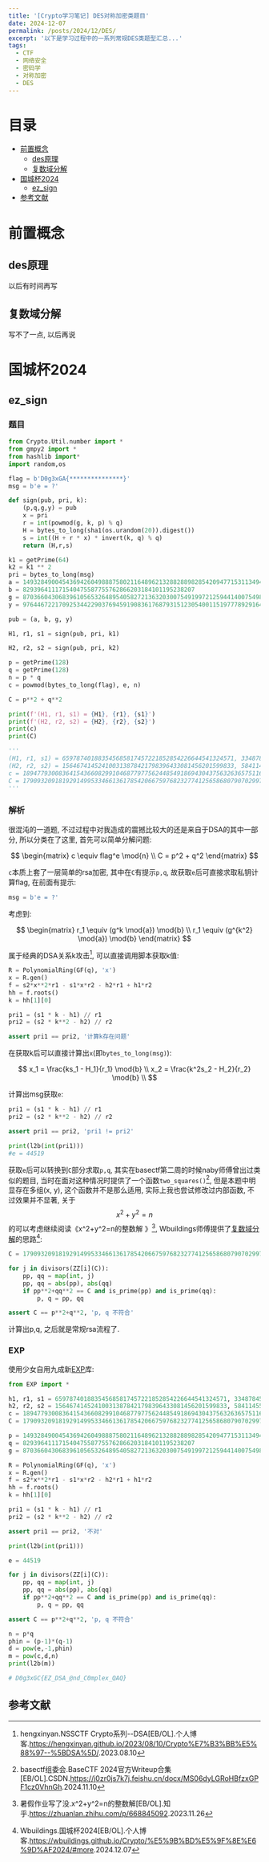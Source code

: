 ```yaml
---
title: '[Crypto学习笔记] DES对称加密类题目'
date: 2024-12-07
permalink: /posts/2024/12/DES/
excerpt: '以下是学习过程中的一系列常规DES类题型汇总...'
tags:
  - CTF
  - 网络安全
  - 密码学
  - 对称加密
  - DES
---
```


# 目录

- [前置概念](#前置概念)
  - [des原理](#des原理)
  - [复数域分解](#复数域分解)
- [国城杯2024](#国城杯2024)
    - [ez_sign](#ez_sign)
- [参考文献](#参考文献)

# 前置概念

## des原理

以后有时间再写

## 复数域分解

写不了一点, 以后再说

# 国城杯2024

## ez_sign

### 题目

```python
from Crypto.Util.number import *
from gmpy2 import *
from hashlib import*
import random,os

flag = b'D0g3xGA{***************}'
msg = b'e = ?'

def sign(pub, pri, k):
    (p,q,g,y) = pub
    x = pri
    r = int(powmod(g, k, p) % q)
    H = bytes_to_long(sha1(os.urandom(20)).digest())
    s = int((H + r * x) * invert(k, q) % q)
    return (H,r,s)

k1 = getPrime(64)
k2 = k1 ** 2
pri = bytes_to_long(msg)
a = 149328490045436942604988875802116489621328828898285420947715311349436861817490291824444921097051302371708542907256342876547658101870212721747647670430302669064864905380294108258544172347364992433926644937979367545128905469215614628012983692577094048505556341118385280805187867314256525730071844236934151633203
b = 829396411171540475587755762866203184101195238207
g = 87036604306839610565326489540582721363203007549199721259441400754982765368067012246281187432501490614633302696667034188357108387643921907247964850741525797183732941221335215366182266284004953589251764575162228404140768536534167491117433689878845912406615227673100755350290475167413701005196853054828541680397
y = 97644672217092534422903769459190836176879315123054001151977789291649564201120414036287557280431608390741595834467632108397663276781265601024889217654490419259208919898180195586714790127650244788782155032615116944102113736041131315531765220891253274685646444667344472175149252120261958868249193192444916098238

pub = (a, b, g, y)

H1, r1, s1 = sign(pub, pri, k1)

H2, r2, s2 = sign(pub, pri, k2)

p = getPrime(128)
q = getPrime(128)
n = p * q
c = powmod(bytes_to_long(flag), e, n)

C = p**2 + q**2

print(f'(H1, r1, s1) = {H1}, {r1}, {s1}')
print(f'(H2, r2, s2) = {H2}, {r2}, {s2}')
print(c)
print(C)

'''
(H1, r1, s1) = 659787401883545685817457221852854226644541324571, 334878452864978819061930997065061937449464345411, 282119793273156214497433603026823910474682900640
(H2, r2, s2) = 156467414524100313878421798396433081456201599833, 584114556699509111695337565541829205336940360354, 827371522240921066790477048569787834877112159142
c = 18947793008364154366082991046877977562448549186943043756326365751169362247521
C = 179093209181929149953346613617854206675976823277412565868079070299728290913658
'''
```

### 解析

很混沌的一道题, 不过过程中对我造成的震撼比较大的还是来自于DSA的其中一部分, 所以分类在了这里, 首先可以简单分解问题:

$$
\begin{matrix}
c \equiv flag^e \mod{n} \\
C = p^2 + q^2
\end{matrix}
$$

`c`本质上套了一层简单的rsa加密, 其中在`C`有提示`p,q`, 故获取`e`后可直接求取私钥计算flag, 在前面有提示:

```python
msg = b'e = ?'
```

考虑到:

$$
\begin{matrix}
r_1 \equiv (g^k \mod{a}) \mod{b}  \\
r_1 \equiv (g^{k^2} \mod{a}) \mod{b} 
\end{matrix}
$$

属于经典的DSA关系k攻击[^DSA], 可以直接调用脚本获取k值:

```python
R = PolynomialRing(GF(q), 'x')
x = R.gen()
f = s2*x**2*r1 - s1*x*r2 - h2*r1 + h1*r2
hh = f.roots()
k = hh[1][0]

pri1 = (s1 * k - h1) // r1
pri2 = (s2 * k**2 - h2) // r2

assert pri1 == pri2, '计算k存在问题'
```

在获取k后可以直接计算出`x`(即`bytes_to_long(msg)`):

$$
x_1 = \frac{ks_1 - H_1}{r_1} \mod{b}  \\
x_2 = \frac{k^2s_2 - H_2}{r_2} \mod{b}  \\
$$

计算出msg获取`e`:

```python
pri1 = (s1 * k - h1) // r1
pri2 = (s2 * k**2 - h2) // r2

assert pri1 == pri2, 'pri1 != pri2'

print(l2b(int(pri1)))
#e = 44519
```

获取`e`后可以转换到`C`部分求取`p,q`, 其实在basectf第二周的时候naby师傅曾出过类似的题目, 当时在面对这种情况时提供了一个函数`two_squares()`[^basectf], 但是本题中明显存在多组(x, y), 这个函数并不是那么适用, 实际上我也尝试修改过内部函数, 不过效果并不显著, 关于$$x^2+y^2=n$$的可以考虑继续阅读《x^2+y^2=n的整数解
》[^solutions], Wbuildings师傅提供了[复数域分解](#复数域分解)的思路[^complex]:

```python
C = 179093209181929149953346613617854206675976823277412565868079070299728290913658

for j in divisors(ZZ[i](C)):
    pp, qq = map(int, j)
    pp, qq = abs(pp), abs(qq)
    if pp**2+qq**2 == C and is_prime(pp) and is_prime(qq):
        p, q = pp, qq

assert C == p**2+q**2, 'p, q 不符合'
```

计算出p,q, 之后就是常规rsa流程了.

### EXP

使用少女自用九成新[EXP](https://gitee.com/cryingn/exp)库:

```python
from EXP import *

h1, r1, s1 = 659787401883545685817457221852854226644541324571, 334878452864978819061930997065061937449464345411, 282119793273156214497433603026823910474682900640
h2, r2, s2 = 156467414524100313878421798396433081456201599833, 584114556699509111695337565541829205336940360354, 827371522240921066790477048569787834877112159142
c = 18947793008364154366082991046877977562448549186943043756326365751169362247521
C = 179093209181929149953346613617854206675976823277412565868079070299728290913658

p = 149328490045436942604988875802116489621328828898285420947715311349436861817490291824444921097051302371708542907256342876547658101870212721747647670430302669064864905380294108258544172347364992433926644937979367545128905469215614628012983692577094048505556341118385280805187867314256525730071844236934151633203
q = 829396411171540475587755762866203184101195238207
g = 87036604306839610565326489540582721363203007549199721259441400754982765368067012246281187432501490614633302696667034188357108387643921907247964850741525797183732941221335215366182266284004953589251764575162228404140768536534167491117433689878845912406615227673100755350290475167413701005196853054828541680397

R = PolynomialRing(GF(q), 'x')
x = R.gen()
f = s2*x**2*r1 - s1*x*r2 - h2*r1 + h1*r2
hh = f.roots()
k = hh[1][0]

pri1 = (s1 * k - h1) // r1
pri2 = (s2 * k**2 - h2) // r2

assert pri1 == pri2, '不对'

print(l2b(int(pri1)))

e = 44519

for j in divisors(ZZ[i](C)):
    pp, qq = map(int, j)
    pp, qq = abs(pp), abs(qq)
    if pp**2+qq**2 == C and is_prime(pp) and is_prime(qq):
        p, q = pp, qq

assert C == p**2+q**2, 'p, q 不符合'

n = p*q
phin = (p-1)*(q-1)
d = pow(e,-1,phin)
m = pow(c,d,n)
print(l2b(m))

# D0g3xGC{EZ_DSA_@nd_C0mplex_QAQ}  
```

## 参考文献

[^DSA]: hengxinyan.NSSCTF Crypto系列--DSA[EB/OL].个人博客.<a target="_blank" href='https://hengxinyan.github.io/2023/08/10/Crypto%E7%B3%BB%E5%88%97--%5BDSA%5D/'>https://hengxinyan.github.io/2023/08/10/Crypto%E7%B3%BB%E5%88%97--%5BDSA%5D/</a>.2023.08.10
[^basectf]: basectf组委会.BaseCTF 2024官方Writeup合集[EB/OL].CSDN.<a target="_blank" href='https://j0zr0js7k7j.feishu.cn/docx/MS06dyLGRoHBfzxGPF1cz0VhnGh'>https://j0zr0js7k7j.feishu.cn/docx/MS06dyLGRoHBfzxGPF1cz0VhnGh</a>.2024.11.10
[^solutions]: 暑假作业写了没.x^2+y^2=n的整数解[EB/OL].知乎.<a target="_blank" href='https://zhuanlan.zhihu.com/p/668845092'>https://zhuanlan.zhihu.com/p/668845092</a>.2023.11.26
[^complex]: Wbuildings.国城杯2024[EB/OL].个人博客.<a target="_blank" href='https://wbuildings.github.io/Crypto/%E5%9B%BD%E5%9F%8E%E6%9D%AF2024/#more'>https://wbuildings.github.io/Crypto/%E5%9B%BD%E5%9F%8E%E6%9D%AF2024/#more</a>.2024.12.07

